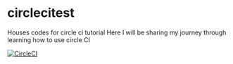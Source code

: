 # circlecitest
Houses codes for circle ci tutorial 
Here I will be sharing my journey through learning how to use circle CI

[![CircleCI](https://dl.circleci.com/status-badge/img/gh/jurexapp/circlecitest/tree/main.svg?style=svg)](https://dl.circleci.com/status-badge/redirect/gh/jurexapp/circlecitest/tree/main)
